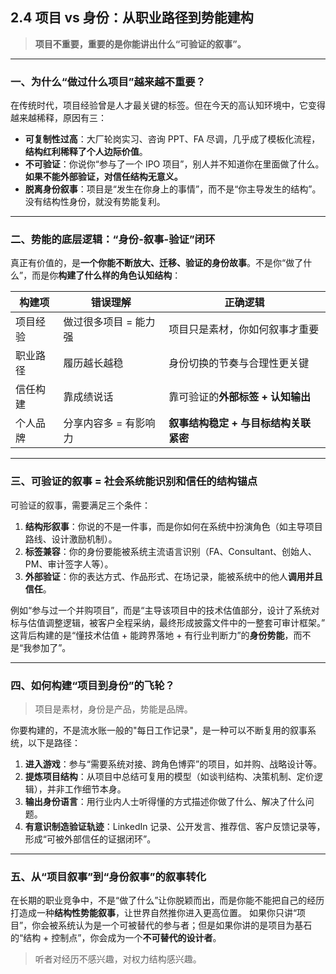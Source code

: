 ## 2.4 项目 vs 身份：从职业路径到势能建构

> **项目不重要，重要的是你能讲出什么“可验证的叙事”。**

---

### 一、为什么“做过什么项目”越来越不重要？

在传统时代，项目经验曾是人才最关键的标签。但在今天的高认知环境中，它变得越来越稀释，原因有三：

- **可复制性过高**：大厂轮岗实习、咨询 PPT、FA 尽调，几乎成了模板化流程，**结构红利稀释了个人边际价值**。
- **不可验证**：你说你“参与了一个 IPO 项目”，别人并不知道你在里面做了什么。**如果不能外部验证，对信任结构无意义。**
- **脱离身份叙事**：项目是“发生在你身上的事情”，而不是“你主导发生的结构”。没有结构性身份，就没有势能复利。

---

### 二、势能的底层逻辑：**“身份-叙事-验证”闭环**

真正有价值的，是**一个你能不断放大、迁移、验证的身份故事**。不是你“做了什么”，而是你**构建了什么样的角色认知结构**：

| 构建项   | 错误理解              | 正确逻辑                              |
| -------- | --------------------- | ------------------------------------- |
| 项目经验 | 做过很多项目 = 能力强 | 项目只是素材，你如何叙事才重要        |
| 职业路径 | 履历越长越稳          | 身份切换的节奏与合理性更关键          |
| 信任构建 | 靠成绩说话            | 靠可验证的**外部标签 + 认知输出**     |
| 个人品牌 | 分享内容多 = 有影响力 | **叙事结构稳定 + 与目标结构关联紧密** |

---

### 三、可验证的叙事 = **社会系统能识别和信任的结构锚点**

可验证的叙事，需要满足三个条件：

1. **结构形叙事**：你说的不是一件事，而是你如何在系统中扮演角色（如主导项目路线、设计激励机制）。
2. **标签兼容**：你的身份要能被系统主流语言识别（FA、Consultant、创始人、PM、审计签字人等）。
3. **外部验证**：你的表达方式、作品形式、在场记录，能被系统中的他人**调用并且信任**。

例如“参与过一个并购项目”，而是“主导该项目中的技术估值部分，设计了系统对标与估值调整逻辑，被客户全程采纳，最终形成披露文件中的一整套可审计框架。”  
这背后构建的是“懂技术估值 + 能跨界落地 + 有行业判断力”的**身份势能**，而不是“我参加了”。

---

### 四、如何构建“项目到身份”的飞轮？

> 项目是素材，身份是产品，势能是品牌。

你要构建的，不是流水账一般的"每日工作记录"，是一种可以不断复用的叙事系统，以下是路径：

1. **进入游戏**：参与“需要系统对接、跨角色博弈”的项目，如并购、战略设计等。
2. **提炼项目结构**：从项目中总结可复用的模型（如谈判结构、决策机制、定价逻辑），并非工作细节本身。
3. **输出身份语言**：用行业内人士听得懂的方式描述你做了什么、解决了什么问题。
4. **有意识制造验证轨迹**：LinkedIn 记录、公开发言、推荐信、客户反馈记录等，形成“可被外部信任的证据闭环”。

---

### 五、从“项目叙事”到“身份叙事”的叙事转化

在长期的职业竞争中，不是“做了什么”让你脱颖而出，而是你能不能把自己的经历打造成一种**结构性势能叙事**，让世界自然推你进入更高位置。
如果你只讲“项目”，你会被系统认为是一个可被替代的参与者；但是如果你讲的是项目为基石的“结构 + 控制点”，你会成为一个**不可替代的设计者**。

> 听者对经历不感兴趣，对权力结构感兴趣。
